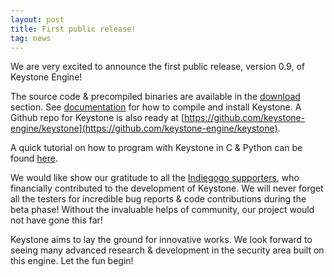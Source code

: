 ```yaml
---
layout: post
title: First public release!
tag: news
---
```


We are very excited to announce the first public release, version 0.9, of Keystone Engine!

The source code & precompiled binaries are available in the [download](/download/) section. See [documentation](/docs/) for how to compile and install Keystone.
A Github repo for Keystone is also ready at [https://github.com/keystone-engine/keystone](https://github.com/keystone-engine/keystone).

A quick tutorial on how to program with Keystone in C & Python can be found [here](http://www.keystone-engine.org/docs/tutorial.html).

We would like show our gratitude to all the [Indiegogo supporters](/indiegogo4), who financially contributed to the development of Keystone. We will never forget all the testers for incredible bug reports & code contributions during the beta phase! Without the invaluable helps of community, our project would not have gone this far!

Keystone aims to lay the ground for innovative works. We look forward to seeing many advanced research & development in the security area built on this engine. Let the fun begin!
